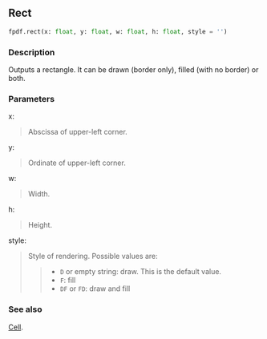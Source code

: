 ## Rect ##

```python
fpdf.rect(x: float, y: float, w: float, h: float, style = '')
```

### Description ###

Outputs a rectangle. It can be drawn (border only), filled (with no border) or both.

### Parameters ###

x:
> Abscissa of upper-left corner.

y:
> Ordinate of upper-left corner.

w:
> Width.

h:
> Height.

style:
> Style of rendering. Possible values are:
>>  * `D` or empty string: draw. This is the default value.
>>  * `F`: fill
>>  * `DF` or `FD`: draw and fill

### See also ###

[Cell](Cell.md).
